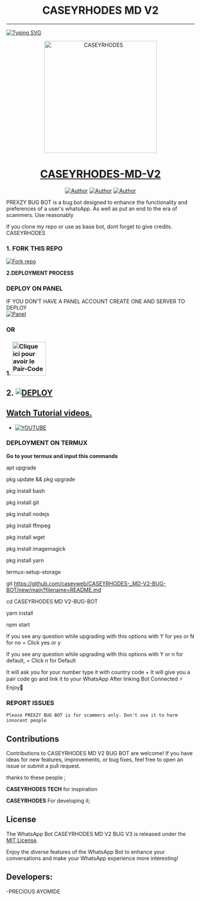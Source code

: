 <h1 align="center"> CASEYRHODES MD V2 </h1>
<p align="center">  
  
***
  
<a href="https://git.io/typing-svg"><img src="https://readme-typing-svg.demolab.com?font=Black+Ops+One&size=50&pause=1000&color=1BAFBAFF&center=true&width=910&height=100&lines=THANKS FOR CHOOSING ;CASEYRHODES-_MD-V2-BUG-BOT;WHATSAPP+BUG+BOT;CREATED+BY+CASEYRHODESp🌟+PALVINWEB 🕷️;RELEASED+06.09.24" alt="Typing SVG" /></a>
  </p>

  <p align="center">  
  <a href="https://whatsapp.com/channel/0029VakUEfb4o7qVdkwPk83E">
    <img alt="CASEYRHODES" height="300" src="https://telegra.ph/file/c30dd787cb8066b19a694.jpg">
    <h1 align="center">CASEYRHODES-MD-V2</h1>
  </a>
</p>
<p align="center">
<a href="https://github.com/CASEYRHODES-_MD-V2-BUG-BOT"><img title="Author" src="https://img.shields.io/badge/Prexzybooster-black?style=for-the-badge&logo=Github"></a> <a href="https://whatsapp.com/channel/0029VaaUfPO8qIzztuf42D04"><img title="Author" src="https://img.shields.io/badge/CHANNEL-black?style=for-the-badge&logo=whatsapp"></a> <a href="https://wa.me/+2347063956321"><img title="Author" src="https://img.shields.io/badge/CHAT US-black?style=for-the-badge&logo=whatsapp"></a>

   
   

PREXZY BUG BOT is a bug bot designed to enhance the functionality and preferences of a user's whatsApp. As well as put an end to the era of scammers. Use reasonably

If you clone my repo or use as base bot, dont forget to give credits. CASEYRHODES 
### 1. FORK THIS REPO

<a href='https://github.com/Caseyweb/CASEYRHODES-_MD-V2-BUG-BOT/fork' target="_blank"><img alt='Fork repo' src='https://img.shields.io/badge/Fork This Repo-black?style=for-the-badge&logo=git&logoColor=white'/></a>
   


 **2.DEPLOYMENT PROCESS**
### DEPLOY ON PANEL
IF YOU DON'T HAVE A PANEL ACCOUNT CREATE ONE AND SERVER TO DEPLOY 
    <br>
    <a href='https://bot-hosting.net/?aff=1264676029318955030' target="_blank"><img alt='Panel' src='https://img.shields.io/badge/-Deploy-red?style=for-the-badge&logo=panel&logoColor=white'/></a>

### OR
### 1. <a href="https://prexzyvillasession.onrender.com/"><img src="https://img.shields.io/badge/PAIR_CODE-green" alt="Clique ici pour avoir le Pair-Code" width="90"></a>

## 2. <a href='https://dashboard.render.com/web/new' target="_blank"><img alt='DEPLOY' src='https://img.shields.io/badge/-Deploy on render-black?style=for-the-badge&logo=render&logoColor=white'/>
## Watch Tutorial videos.
* [![YOUTUBE](https://img.shields.io/badge/HOW_TO_DEPLOY-red?style=for-the-badge&logo=youtube&logoColor=white)](https://www.youtube.com/@prexzyvilla)

### DEPLOYMENT ON TERMUX

**Go to your termux and input this commands**

   

apt upgrade

pkg update && pkg upgrade

pkg install bash

 pkg install git

 pkg install nodejs

pkg install ffmpeg

pkg install wget

pkg install imagemagick

 pkg install yarn

termux-setup-storage

git https://github.com/caseyweb/CASEYRHODES-_MD-V2-BUG-BOT/new/main?filename=README.md

 cd CASEYRHODES MD V2-BUG-BOT
 
 yarn install
 
 npm start


If you see any question while upgrading with this options with Y for yes or N for no = Click yes or y

If you see any question while upgrading with this options with Y or n for default, = Click n for Default



 It will ask you for your number type it with country code +
 It will give you a pair code go and link it to your WhatsApp 
 After linking
 Bot Connected ⚡
 Enjoy🤖

### REPORT ISSUES


`Please PREXZY BUG BOT is for scammers only. Don't use it to harm innocent people`


## Contributions

Contributions to CASEYRHODES MD V2 BUG BOT are welcome! If you have ideas for new features, improvements, or bug fixes, feel free to open an issue or submit a pull request. <br>

   thanks to these people ;

   **CASEYRHODES TECH** for inspiration 

   **CASEYRHODES** For developing it; <br>


## License

The WhatsApp Bot CASEYRHODES MD V2 BUG V3 is released under the [MIT License](https://opensource.org/licenses/MIT).

Enjoy the diverse features of the WhatsApp Bot to enhance your conversations and make your WhatsApp experience more interesting!

## Developers:

-PRECIOUS AYOMIDE
